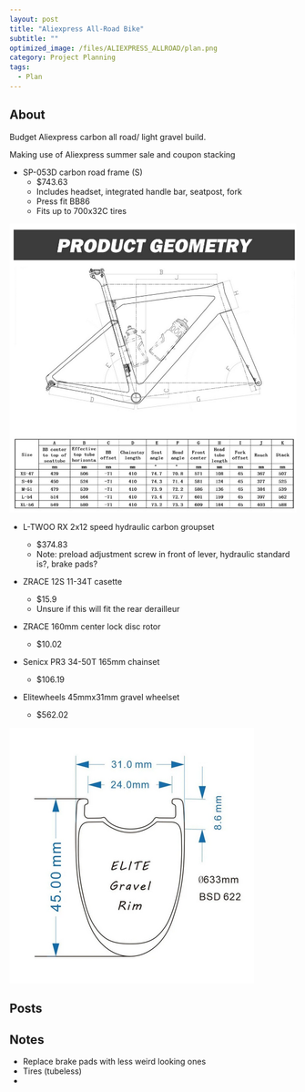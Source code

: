 ```yaml
---
layout: post
title: "Aliexpress All-Road Bike"
subtitle: "" 
optimized_image: /files/ALIEXPRESS_ALLROAD/plan.png
category: Project Planning
tags:
  - Plan
---
```


## About

Budget Aliexpress carbon all road/ light gravel build.

Making use of Aliexpress summer sale and coupon stacking

- SP-053D carbon road  frame (S)
  - $743.63
  - Includes headset, integrated handle bar, seatpost, fork
  - Press fit BB86
  - Fits up to 700x32C tires

<img src="/files/ALIEXPRESS_ALLROAD/SP-053D_frame.png">


- L-TWOO RX 2x12 speed hydraulic carbon groupset
  - $374.83
  - Note: preload adjustment screw in front of lever, hydraulic standard is?, brake pads?

- ZRACE 12S 11-34T casette
  - $15.9
  - Unsure if this will fit the rear derailleur

- ZRACE 160mm center lock disc rotor 
  - $10.02

- Senicx PR3 34-50T 165mm chainset
  - $106.19

- Elitewheels 45mmx31mm gravel wheelset
  - $562.02

<img src="/files/ALIEXPRESS_ALLROAD/elitewheels_ent_gravel.png">




## Posts


## Notes

- Replace brake pads with less weird looking ones
- Tires (tubeless)
- 